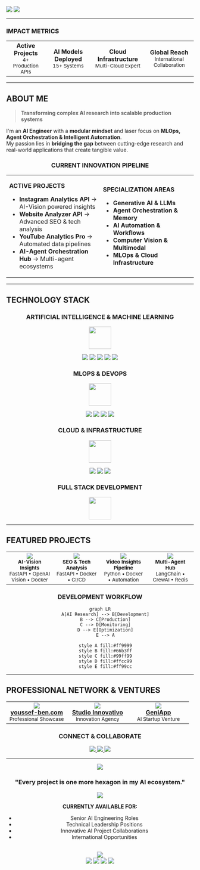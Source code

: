 
  <img src="https://img.shields.io/badge/Production%20Ready%20Systems-success?style=for-the-badge&labelColor=darkgreen"/>
  <img src="https://img.shields.io/badge/MLOps%20Specialist-blue?style=for-the-badge&labelColor=darkblue"/>
</p>

---

### **IMPACT METRICS**

<table align="center">
<tr>
<td align="center"><b>Active Projects</b><br/><sub>4+ Production APIs</sub></td>
<td align="center"><b>AI Models Deployed</b><br/><sub>15+ Systems</sub></td>
<td align="center"><b>Cloud Infrastructure</b><br/><sub>Multi-Cloud Expert</sub></td>
<td align="center"><b>Global Reach</b><br/><sub>International Collaboration</sub></td>
</tr>
</table>

</div>

---

## **ABOUT ME**

> **Transforming complex AI research into scalable production systems**

I'm an **AI Engineer** with a **modular mindset** and laser focus on **MLOps, Agent Orchestration & Intelligent Automation**.  
My passion lies in **bridging the gap** between cutting-edge research and real-world applications that create tangible value.

<div align="center">

### **CURRENT INNOVATION PIPELINE**

<table>
<tr>
<td width="50%">

**ACTIVE PROJECTS**
- **Instagram Analytics API** → AI-Vision powered insights
- **Website Analyzer API** → Advanced SEO & tech analysis  
- **YouTube Analytics Pro** → Automated data pipelines
- **AI-Agent Orchestration Hub** → Multi-agent ecosystems

</td>
<td width="50%">

**SPECIALIZATION AREAS**
- **Generative AI & LLMs**
- **Agent Orchestration & Memory**
- **AI Automation & Workflows**
- **Computer Vision & Multimodal**
- **MLOps & Cloud Infrastructure**

</td>
</tr>
</table>

</div>

---

## **TECHNOLOGY STACK**

<div align="center">

### **ARTIFICIAL INTELLIGENCE & MACHINE LEARNING**

<p align="center">
<img src="https://skillicons.dev/icons?i=python,pytorch,tensorflow&theme=dark" height="60"/>
</p>

<p align="center">
<img src="https://img.shields.io/badge/Transformers-FFD21E?style=for-the-badge&logo=huggingface&logoColor=black"/>
<img src="https://img.shields.io/badge/LangChain-1C3C3C?style=for-the-badge&logo=chainlink&logoColor=white"/>
<img src="https://img.shields.io/badge/OpenAI-412991?style=for-the-badge&logo=openai&logoColor=white"/>
<img src="https://img.shields.io/badge/CrewAI-FF6B6B?style=for-the-badge&logoColor=white"/>
<img src="https://img.shields.io/badge/scikit--learn-F7931E?style=for-the-badge&logo=scikit-learn&logoColor=white"/>
</p>

### **MLOPS & DEVOPS**

<p align="center">
<img src="https://skillicons.dev/icons?i=docker,kubernetes,fastapi,github&theme=dark" height="60"/>
</p>

<p align="center">
<img src="https://img.shields.io/badge/MLflow-0194E2?style=for-the-badge&logo=mlflow&logoColor=white"/>
<img src="https://img.shields.io/badge/Kubeflow-0066FF?style=for-the-badge&logo=kubernetes&logoColor=white"/>
<img src="https://img.shields.io/badge/DVC-945DD6?style=for-the-badge&logo=dvc&logoColor=white"/>
<img src="https://img.shields.io/badge/GitHub%20Actions-2088FF?style=for-the-badge&logo=githubactions&logoColor=white"/>
</p>

### **CLOUD & INFRASTRUCTURE**

<p align="center">
<img src="https://skillicons.dev/icons?i=aws,postgresql,mongodb,redis&theme=dark" height="60"/>
</p>

<p align="center">
<img src="https://img.shields.io/badge/Pinecone-000000?style=for-the-badge&logo=pinecone&logoColor=white"/>
<img src="https://img.shields.io/badge/Vercel-000000?style=for-the-badge&logo=vercel&logoColor=white"/>
<img src="https://img.shields.io/badge/Vector_Databases-FF4081?style=for-the-badge&logoColor=white"/>
</p>

### **FULL STACK DEVELOPMENT**

<p align="center">
<img src="https://skillicons.dev/icons?i=nextjs,nodejs,express,tailwind&theme=dark" height="60"/>
</p>

</div>

---

## **FEATURED PROJECTS**

<div align="center">

<table>
<tr>
<td width="25%" align="center">
<img src="https://img.shields.io/badge/Instagram_Analytics-E4405F?style=for-the-badge&logo=instagram&logoColor=white"/><br/>
<sub><b>AI-Vision Insights</b></sub><br/>
<sup>FastAPI • OpenAI Vision • Docker</sup>
</td>
<td width="25%" align="center">
<img src="https://img.shields.io/badge/Website_Analyzer-4285F4?style=for-the-badge&logo=googlechrome&logoColor=white"/><br/>
<sub><b>SEO & Tech Analysis</b></sub><br/>
<sup>FastAPI • Docker • CI/CD</sup>
</td>
<td width="25%" align="center">
<img src="https://img.shields.io/badge/YouTube_Analytics-FF0000?style=for-the-badge&logo=youtube&logoColor=white"/><br/>
<sub><b>Video Insights Pipeline</b></sub><br/>
<sup>Python • Docker • Automation</sup>
</td>
<td width="25%" align="center">
<img src="https://img.shields.io/badge/AI_Orchestration-00D4FF?style=for-the-badge&logoColor=black"/><br/>
<sub><b>Multi-Agent Hub</b></sub><br/>
<sup>LangChain • CrewAI • Redis</sup>
</td>
</tr>
</table>

### **DEVELOPMENT WORKFLOW**

```mermaid
graph LR
    A[AI Research] --> B[Development]
    B --> C[Production]
    C --> D[Monitoring]
    D --> E[Optimization]
    E --> A
    
    style A fill:#ff9999
    style B fill:#66b3ff
    style C fill:#99ff99
    style D fill:#ffcc99
    style E fill:#ff99cc
```

</div>

---

## **PROFESSIONAL NETWORK & VENTURES**

<div align="center">

<table>
<tr>
<td width="33%" align="center">
<img src="https://img.shields.io/badge/Personal_Portfolio-FF5722?style=for-the-badge&logoColor=white"/><br/>
<b><a href="https://youssef-ben.com">youssef-ben.com</a></b><br/>
<sub>Professional Showcase</sub>
</td>
<td width="33%" align="center">
<img src="https://img.shields.io/badge/Studio_Innovativo-2E86C1?style=for-the-badge&logoColor=white"/><br/>
<b><a href="https://studioinnovativo.it">Studio Innovativo</a></b><br/>
<sub>Innovation Agency</sub>
</td>
<td width="33%" align="center">
<img src="https://img.shields.io/badge/GeniApp-00BCD4?style=for-the-badge&logoColor=white"/><br/>
<b><a href="http://geniapp.it">GeniApp</a></b><br/>
<sub>AI Startup Venture</sub>
</td>
</tr>
</table>

### **CONNECT & COLLABORATE**

<p align="center">
<a href="https://linkedin.com/in/youssef-ben-moussa">
<img src="https://img.shields.io/badge/LinkedIn-0077B5?style=for-the-badge&logo=linkedin&logoColor=white"/>
</a>
<a href="mailto:youssef@example.com">
<img src="https://img.shields.io/badge/Email-D14836?style=for-the-badge&logo=gmail&logoColor=white"/>
</a>
<a href="#">
<img src="https://img.shields.io/badge/Schedule_Meeting-4285F4?style=for-the-badge&logo=googlecalendar&logoColor=white"/>
</a>
</p>

</div>

---

<div align="center">

<img src="https://capsule-render.vercel.app/api?type=rect&color=gradient&customColorList=0,2,2,5,30&height=4"/>

### **"Every project is one more hexagon in my AI ecosystem."**

<img src="https://readme-typing-svg.herokuapp.com?font=Orbitron&weight=600&size=18&pause=1200&color=00D4FF&center=true&vCenter=true&width=600&lines=Open+to+International+Collaboration;Seeking+Opportunities+in+Netherlands;Ready+to+Build+the+Future+of+AI"/>

<br/>

**CURRENTLY AVAILABLE FOR:**
- Senior AI Engineering Roles
- Technical Leadership Positions  
- Innovative AI Project Collaborations
- International Opportunities

<br/>

<img src="https://github-readme-activity-graph.vercel.app/graph?username=yousse-f&theme=react-dark&hide_border=true&area=true&color=00D4FF"/>

<br/>

<img src="https://komarev.com/ghpvc/?username=yousse-f&label=Profile%20Views&color=00D4FF&style=for-the-badge&labelColor=000000"/>
<img src="https://img.shields.io/github/followers/yousse-f?label=Followers&style=for-the-badge&color=00D4FF&labelColor=000000"/>
<img src="https://img.shields.io/badge/Status-Available%20for%20Collaboration-success?style=for-the-badge&labelColor=darkgreen"/>

<img src="https://capsule-render.vercel.app/api?type=waving&color=gradient&customColorList=0,2,2,5,30&height=100&section=footer"/>

</div>
